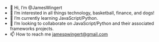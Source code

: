 - 👋 Hi, I’m @JamesWingert
- 👀 I’m interested in all things technology, basketball, finance, and dogs!
- 🌱 I’m currently learning JavaScript/Python.
- 💞️ I’m looking to collaborate on JavaScript/Python and their associated frameworks projects.
- 📫 How to reach me jamespwingert@gmail.com

<!---
JamesWingert/JamesWingert is a ✨ special ✨ repository because its `README.md` (this file) appears on your GitHub profile.
You can click the Preview link to take a look at your changes.
--->
